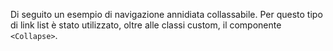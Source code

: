 Di seguito un esempio di navigazione annidiata collassabile.
Per questo tipo di link list è stato utilizzato, oltre alle classi custom, il componente `<Collapse>`.
